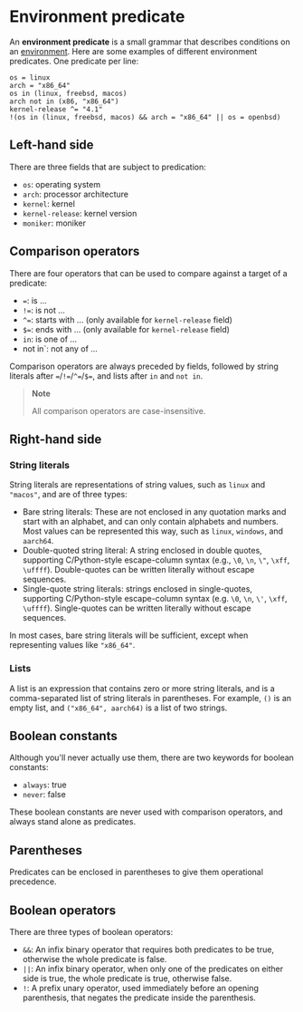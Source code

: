 Environment predicate
=====================

An **environment predicate** is a small grammar that describes conditions on
an [environment](environment.en.md).  Here are some examples of different
environment predicates.  One predicate per line:

~~~~
os = linux
arch = "x86_64"
os in (linux, freebsd, macos)
arch not in (x86, "x86_64")
kernel-release ^= "4.1"
!(os in (linux, freebsd, macos) && arch = "x86_64" || os = openbsd)
~~~~

Left-hand side
--------------

There are three fields that are subject to predication:

 -  `os`: operating system
 -  `arch`: processor architecture
 -  `kernel`: kernel
 -  `kernel-release`: kernel version
 -  `moniker`: moniker


Comparison operators
--------------------

There are four operators that can be used to compare against a target of
a predicate:

- `=`: is …
- `!=`: is not …
- `^=`: starts with … (only available for `kernel-release` field)
- `$=`: ends with … (only available for `kernel-release` field)
- `in`: is one of …
- not in`: not any of …

Comparison operators are always preceded by fields, followed by string literals
after `=`/`!=`/`^=`/`$=`, and lists after `in` and `not in`.

> **Note**
>
> All comparison operators are case-insensitive.


Right-hand side
---------------

### String literals

String literals are representations of string values, such as `linux` and
`"macos"`, and are of three types:

 -  Bare string literals: These are not enclosed in any quotation marks and
    start with an alphabet, and can only contain alphabets and numbers.
    Most values can be represented this way, such as `linux`, `windows`,
    and `aarch64`.
 -  Double-quoted string literal: A string enclosed in double quotes, supporting
    C/Python-style escape-column syntax (e.g., `\0`, `\n`, `\"`, `\xff`,
    `\uffff`).  Double-quotes can be written literally without escape sequences.
-   Single-quote string literals: strings enclosed in single-quotes, supporting
    C/Python-style escape-column syntax (e.g. `\0`, `\n`, `\'`, `\xff`,
    `\uffff`).  Single-quotes can be written literally without escape sequences.

In most cases, bare string literals will be sufficient,
except when representing values like `"x86_64"`.

### Lists

A list is an expression that contains zero or more string literals,
and is a comma-separated list of string literals in parentheses.
For example, `()` is an empty list, and `("x86_64", aarch64)` is a list of two
strings.


Boolean constants
-----------------

Although you'll never actually use them, there are two keywords for boolean
constants:

 -  `always`: true
 -  `never`: false

These boolean constants are never used with comparison operators,
and always stand alone as predicates.


Parentheses
-----------

Predicates can be enclosed in parentheses to give them operational precedence.


Boolean operators
-----------------

There are three types of boolean operators:

 -  `&&`: An infix binary operator that requires both predicates to be true,
    otherwise the whole predicate is false.
 -  `||`: An infix binary operator, when only one of the predicates on either
    side is true, the whole predicate is true, otherwise false.
 -  `!`: A prefix unary operator, used immediately before an opening
    parenthesis, that negates the predicate inside the parenthesis.
